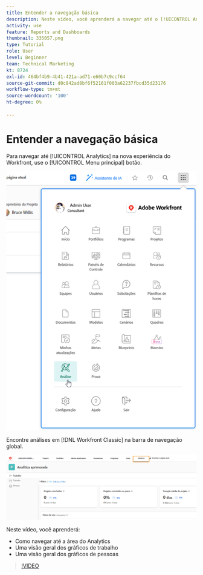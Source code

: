 ```yaml
---
title: Entender a navegação básica
description: Neste vídeo, você aprenderá a navegar até o [!UICONTROL Analytics] e veja uma visão geral dos gráficos de trabalho e do gráfico de pessoas em [!DNL  Workfront].
activity: use
feature: Reports and Dashboards
thumbnail: 335057.png
type: Tutorial
role: User
level: Beginner
team: Technical Marketing
kt: 8724
exl-id: 464bf4b9-4b41-421a-ad71-e60b7c9ccf64
source-git-commit: d0c842ad8bf6f52161f003a62237fbcd35d23176
workflow-type: tm+mt
source-wordcount: '100'
ht-degree: 0%

---
```


# Entender a navegação básica

Para navegar até [!UICONTROL Analytics] na nova experiência do Workfront, use o [!UICONTROL Menu principal] botão.

![Uma imagem para encontrar a [!UICONTROL Analytics] no Workfront [!UICONTROL menu principal]](assets/Navigate-NWE.png)

Encontre análises em [!DNL Workfront Classic] na barra de navegação global.

![Uma imagem para encontrar a [!UICONTROL Analytics] no [!DNL Workfront Classic]](assets/Navigate-Classic.png)

Neste vídeo, você aprenderá:

* Como navegar até a área do Analytics
* Uma visão geral dos gráficos de trabalho
* Uma visão geral dos gráficos de pessoas

>[!VIDEO](https://video.tv.adobe.com/v/335057/?quality=12)
